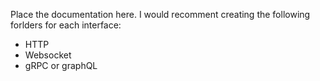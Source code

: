 Place the documentation here.
I would recomment creating the following forlders for each interface:
* HTTP
* Websocket
* gRPC or graphQL
